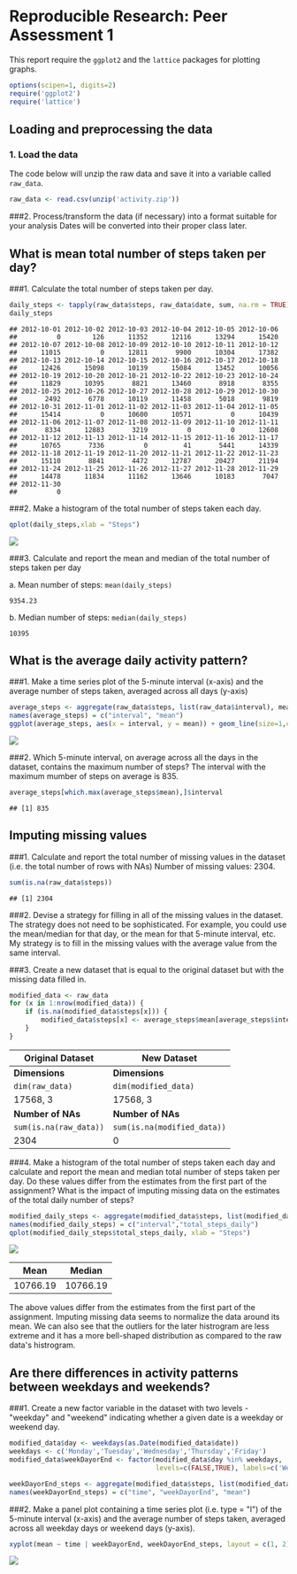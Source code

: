 # Reproducible Research: Peer Assessment 1
This report require the `ggplot2` and the `lattice` packages for plotting graphs.

```r
options(scipen=1, digits=2)
require('ggplot2')
require('lattice')
```

## Loading and preprocessing the data
### 1. Load the data
The code below will unzip the raw data and save it into a variable called `raw_data`.


```r
raw_data <- read.csv(unzip('activity.zip'))
```

###2. Process/transform the data (if necessary) into a format suitable for your analysis
Dates will be converted into their proper class later.


## What is mean total number of steps taken per day?
###1. Calculate the total number of steps taken per day.

```r
daily_steps <- tapply(raw_data$steps, raw_data$date, sum, na.rm = TRUE)
daily_steps
```

```
## 2012-10-01 2012-10-02 2012-10-03 2012-10-04 2012-10-05 2012-10-06 
##          0        126      11352      12116      13294      15420 
## 2012-10-07 2012-10-08 2012-10-09 2012-10-10 2012-10-11 2012-10-12 
##      11015          0      12811       9900      10304      17382 
## 2012-10-13 2012-10-14 2012-10-15 2012-10-16 2012-10-17 2012-10-18 
##      12426      15098      10139      15084      13452      10056 
## 2012-10-19 2012-10-20 2012-10-21 2012-10-22 2012-10-23 2012-10-24 
##      11829      10395       8821      13460       8918       8355 
## 2012-10-25 2012-10-26 2012-10-27 2012-10-28 2012-10-29 2012-10-30 
##       2492       6778      10119      11458       5018       9819 
## 2012-10-31 2012-11-01 2012-11-02 2012-11-03 2012-11-04 2012-11-05 
##      15414          0      10600      10571          0      10439 
## 2012-11-06 2012-11-07 2012-11-08 2012-11-09 2012-11-10 2012-11-11 
##       8334      12883       3219          0          0      12608 
## 2012-11-12 2012-11-13 2012-11-14 2012-11-15 2012-11-16 2012-11-17 
##      10765       7336          0         41       5441      14339 
## 2012-11-18 2012-11-19 2012-11-20 2012-11-21 2012-11-22 2012-11-23 
##      15110       8841       4472      12787      20427      21194 
## 2012-11-24 2012-11-25 2012-11-26 2012-11-27 2012-11-28 2012-11-29 
##      14478      11834      11162      13646      10183       7047 
## 2012-11-30 
##          0
```

###2. Make a histogram of the total number of steps taken each day.

```r
qplot(daily_steps,xlab = "Steps")
```

![](PA1_template_files/figure-html/unnamed-chunk-4-1.png) 

###3. Calculate and report the mean and median of the total number of steps taken per day

a. Mean number of steps: `mean(daily_steps)`

    9354.23

b. Median number of steps: `median(daily_steps)`

    10395 


## What is the average daily activity pattern?
###1. Make a time series plot of the 5-minute interval (x-axis) and the average number of steps taken, averaged across all days (y-axis)

```r
average_steps <- aggregate(raw_data$steps, list(raw_data$interval), mean, na.rm = TRUE)
names(average_steps) = c("interval", "mean")
ggplot(average_steps, aes(x = interval, y = mean)) + geom_line(size=1,color="red")
```

![](PA1_template_files/figure-html/unnamed-chunk-5-1.png) 

###2. Which 5-minute interval, on average across all the days in the dataset, contains the maximum number of steps?
The interval with the maximum mumber of steps on average is 835.

```r
average_steps[which.max(average_steps$mean),]$interval
```

```
## [1] 835
```


## Imputing missing values
###1. Calculate and report the total number of missing values in the dataset (i.e. the total number of rows with NAs)
Number of missing values: 2304.

```r
sum(is.na(raw_data$steps))
```

```
## [1] 2304
```

###2. Devise a strategy for filling in all of the missing values in the dataset. The strategy does not need to be sophisticated. For example, you could use the mean/median for that day, or the mean for that 5-minute interval, etc.
My strategy is to fill in the missing values with the average value from the same interval.

###3. Create a new dataset that is equal to the original dataset but with the missing data filled in.

```r
modified_data <- raw_data 
for (x in 1:nrow(modified_data)) {
    if (is.na(modified_data$steps[x])) {
        modified_data$steps[x] <- average_steps$mean[average_steps$interval == modified_data$interval[x]]
    }    
}
```

Original Dataset         | New Dataset
------------------------ | ---------------------
**Dimensions**           | **Dimensions**
`dim(raw_data)`          | `dim(modified_data)`
17568, 3        | 17568, 3
**Number of NAs**        | **Number of NAs**
`sum(is.na(raw_data))`   | `sum(is.na(modified_data))`
2304 | 0


###4. Make a histogram of the total number of steps taken each day and calculate and report the mean and median total number of steps taken per day. Do these values differ from the estimates from the first part of the assignment? What is the impact of imputing missing data on the estimates of the total daily number of steps?

```r
modified_daily_steps <- aggregate(modified_data$steps, list(modified_data$date), sum)
names(modified_daily_steps) = c("interval","total_steps_daily")
qplot(modified_daily_steps$total_steps_daily, xlab = "Steps")
```

![](PA1_template_files/figure-html/unnamed-chunk-9-1.png) 

Mean                                              | Median
--------------------------------------------------| ------
10766.19  | 10766.19

The above values differ from the estimates from the first part of the assignment. Imputing missing data seems to normalize the data around its mean. 
We can also see that the outliers for the later histrogram are less extreme and it has a more bell-shaped distribution as compared to the raw data's histrogram.


## Are there differences in activity patterns between weekdays and weekends?
###1. Create a new factor variable in the dataset with two levels - "weekday" and "weekend" indicating whether a given date is a weekday or weekend day.


```r
modified_data$day <- weekdays(as.Date(modified_data$date))
weekdays <- c('Monday','Tuesday','Wednesday','Thursday','Friday')
modified_data$weekDayorEnd <- factor(modified_data$day %in% weekdays,
                                     levels=c(FALSE,TRUE), labels=c('Weekend','Weekday'))

weekDayorEnd_steps <- aggregate(modified_data$steps, list(modified_data$interval, modified_data$weekDayorEnd), mean)
names(weekDayorEnd_steps) = c("time", "weekDayorEnd", "mean")
```

###2. Make a panel plot containing a time series plot (i.e. type = "l") of the 5-minute interval (x-axis) and the average number of steps taken, averaged across all weekday days or weekend days (y-axis).

```r
xyplot(mean ~ time | weekDayorEnd, weekDayorEnd_steps, layout = c(1, 2), type = "l")
```

![](PA1_template_files/figure-html/unnamed-chunk-11-1.png) 
